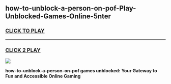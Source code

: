 
## how-to-unblock-a-person-on-pof-Play-Unblocked-Games-Online-5nter
<h3>
<a href="https://premium76.site?title=how-to-unblock-a-person-on-pof&ref=25A">CLICK TO PLAY</a></h3>
<hr>

<h3>
<a href="https://premium76.site?title=how-to-unblock-a-person-on-pof&ref=25A">CLICK 2 PLAY</a>
  
</h3>

<a href="https://premium76.site?title=how-to-unblock-a-person-on-pof&ref=25A"><img src="https://clearcache.store/games.png"></a>


**how-to-unblock-a-person-on-pof games unblocked: Your Gateway to Fun and Accessible Online Gaming**
